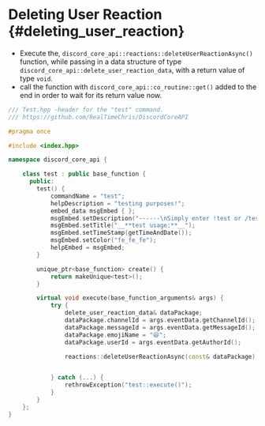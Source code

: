 Deleting User Reaction {#deleting_user_reaction}
============
- Execute the, `discord_core_api::reactions::deleteUserReactionAsync()` function, while passing in a data structure of type `discord_core_api::delete_user_reaction_data`, with a return value of type `void`.
- call the function with `discord_core_api::co_routine::get()` added to the end in order to wait for its return value now.

```cpp
/// Test.hpp -header for the "test" command.
/// https://github.com/RealTimeChris/DiscordCoreAPI

#pragma once

#include <index.hpp>

namespace discord_core_api {

	class test : public base_function {
	  public:
		test() {
			commandName = "test";
			helpDescription = "testing purposes!";
			embed_data msgEmbed { };
			msgEmbed.setDescription("------\nSimply enter !test or /test!\n------");
			msgEmbed.setTitle("__**test usage:**__");
			msgEmbed.setTimeStamp(getTimeAndDate());
			msgEmbed.setColor("fe_fe_fe");
			helpEmbed = msgEmbed;
		}

		unique_ptr<base_function> create() {
			return makeUnique<test>();
		}

		virtual void execute(base_function_arguments& args) {
			try {
				delete_user_reaction_data& dataPackage;
				dataPackage.channelId = args.eventData.getChannelId();
				dataPackage.messageId = args.eventData.getMessageId();
				dataPackage.emojiName = "😆";
				dataPackage.userId = args.eventData.getAuthorId();

				reactions::deleteUserReactionAsync(const& dataPackage).get();


			} catch (...) {
				rethrowException("test::execute()");
			}
		}
	};
}
```
